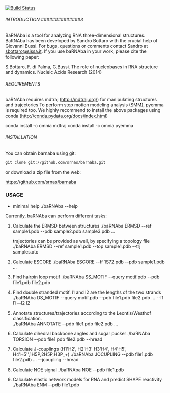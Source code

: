 [![Build Status](https://travis-ci.org/srnas/barnaba.svg)](https://travis-ci.org/srnas/barnaba)

###### INTRODUCTION ##############3
BaRNAba is a tool for analyzing RNA three-dimensional structures.
BaRNAba has been developed by Sandro Bottaro with the crucial help of Giovanni Bussi.
For bugs, questions or comments contact Sandro at sbottaro@sissa.it. 
If you use baRNAba in your work,  please cite the following paper:

S.Bottaro, F. di Palma, G.Bussi. The role of nucleobases 
in RNA structure and dynamics.  Nucleic Acids Research (2014)

###### REQUIREMENTS ##############
baRNAba requires mdtraj (http://mdtraj.org/) for manipulating structures and trajectories
To perform stop motion modeling analysis (SMM), pyemma is required too. 
We highly recommend to install the above packages using conda (http://conda.pydata.org/docs/index.html)

  conda install -c omnia mdtraj
  conda install -c omnia pyemma
  
###### INSTALLATION ###############
You can obtain barnaba using git:

    git clone git://github.com/srnas/barnaba.git

or download a zip file from the web:

   https://github.com/srnas/barnaba


### USAGE

* minimal help
  ./baRNAba --help 

Currently, baRNAba can perform different tasks:

1. Calculate the ERMSD between structures
   ./baRNAba ERMSD --ref sample1.pdb --pdb sample2.pdb sample3.pdb ...
   
   trajectories can be provided as well, by specifying a topology file
   ./baRNAba ERMSD --ref sample1.pdb --top sample1.pdb --trj samples.xtc 

2. Calculate ESCORE
   ./baRNAba ESCORE --ff 1S72.pdb --pdb sample1.pdb ...

3. Find hairpin loop motif
   ./baRNAba SS_MOTIF --query motif.pdb --pdb file1.pdb file2.pdb 

4. Find double stranded motif. l1 and l2 are the lengths of the two strands
   ./baRNAba DS_MOTIF --query motif.pdb --pdb file1.pdb file2.pdb ... --l1 l1 --l2 l2

5. Annotate structures/trajectories according to the Leontis/Westhof classification.  
   ./baRNAba ANNOTATE --pdb file1.pdb file2.pdb ...

6. Calculate dihedral backbone angles and sugar pucker
   ./baRNAba TORSION --pdb file1.pdb file2.pdb --hread 

7. Calculate J-couplings (H1'H2', H2'H3' H3'H4', H4'H5', H4'H5'',1H5P,2H5P,H3P_+)
   ./baRNAba JOCUPLING --pdb file1.pdb file2.pdb ... --jcoupling --hread 

8. Calculate NOE signal
   ./baRNAba NOE --pdb file1.pdb 

9. Calculate elastic network models for RNA and predict SHAPE reactivity 
   ./baRNAba ENM --pdb file1.pdb 












